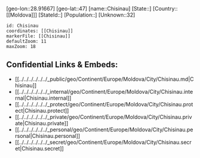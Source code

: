 ﻿---
location: [47,28.91667]
mapzoom: [7,12] 
mapmarker: city 
type: City
tags:
- geo/City


SpocWebEntityId: 29591
isDeleted: false
confidential: public

---
[geo-lon::28.91667]
[geo-lat::47]
[name::Chisinau]
[State::]
[Country::[[Moldova]]]
[StateId::]
[Population::]
[Unknown::32]


```leaflet
id: Chisinau
coordinates: [[Chisinau]]
markerFile: [[Chisinau]]
defaultZoom: 11 
maxZoom: 18
```


## Confidential Links & Embeds: 
- [[../../../../../../_public/geo/Continent/Europe/Moldova/City/Chisinau.md|Chisinau]] 
- [[../../../../../../_internal/geo/Continent/Europe/Moldova/City/Chisinau.internal|Chisinau.internal]] 
- [[../../../../../../_protect/geo/Continent/Europe/Moldova/City/Chisinau.protect|Chisinau.protect]] 
- [[../../../../../../_private/geo/Continent/Europe/Moldova/City/Chisinau.private|Chisinau.private]] 
- [[../../../../../../_personal/geo/Continent/Europe/Moldova/City/Chisinau.personal|Chisinau.personal]] 
- [[../../../../../../_secret/geo/Continent/Europe/Moldova/City/Chisinau.secret|Chisinau.secret]] 
